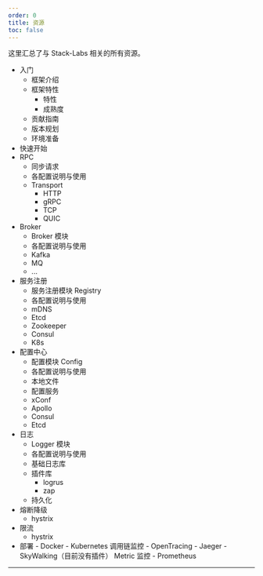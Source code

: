 ```yaml
---
order: 0
title: 资源
toc: false
---
```


这里汇总了与 Stack-Labs 相关的所有资源。

- 入门
  - 框架介绍
  - 框架特性
    - 特性
    - 成熟度
  - 贡献指南
  - 版本规划
  - 环境准备
- 快速开始
- RPC
  - 同步请求
  - 各配置说明与使用
  - Transport
    - HTTP
    - gRPC
    - TCP
    - QUIC
- Broker
  - Broker 模块
  - 各配置说明与使用
  - Kafka
  - MQ
  - ...
- 服务注册
  - 服务注册模块 Registry
  - 各配置说明与使用
  - mDNS
  - Etcd
  - Zookeeper
  - Consul
  - K8s
- 配置中心
  - 配置模块 Config
  - 各配置说明与使用
  - 本地文件
  - 配置服务
  - xConf
  - Apollo
  - Consul
  - Etcd
- 日志
  - Logger 模块
  - 各配置说明与使用
  - 基础日志库
  - 插件库
    - logrus
    - zap
  - 持久化
- 熔断降级
  - hystrix
- 限流
  - hystrix
- 部署 - Docker - Kubernetes 调用链监控 - OpenTracing - Jaeger - SkyWalking（目前没有插件） Metric 监控 - Prometheus

---
